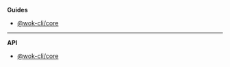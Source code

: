 **Guides**

- [@wok-cli/core](packages/core/)

---

**API**

- [@wok-cli/core](packages/core/api/)
  <!-- @wok-cli/core -->
